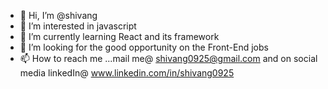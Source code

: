 - 👋 Hi, I’m @shivang
- 👀 I’m interested in javascript
- 🌱 I’m currently learning React and its framework
- 💞️ I’m looking for the good opportunity on the Front-End jobs
- 📫 How to reach me ...mail me@ shivang0925@gmail.com and on social media linkedIn@ www.linkedin.com/in/shivang0925

<!---
shivang0925/shivang0925 is a ✨ special ✨ repository because its `README.md` (this file) appears on your GitHub profile.
You can click the Preview link to take a look at your changes.
--->
